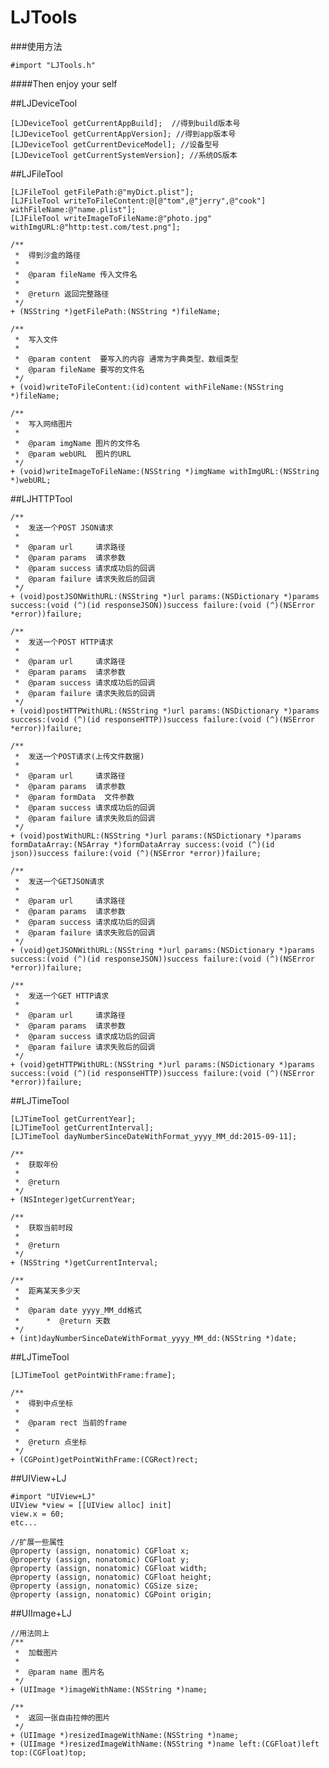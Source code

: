 LJTools
=======

###使用方法

    #import "LJTools.h"
<!--more-->
####Then enjoy your self

##LJDeviceTool

    [LJDeviceTool getCurrentAppBuild];  //得到build版本号
    [LJDeviceTool getCurrentAppVersion]; //得到app版本号
    [LJDeviceTool getCurrentDeviceModel]; //设备型号
    [LJDeviceTool getCurrentSystemVersion]; //系统OS版本

##LJFileTool

    [LJFileTool getFilePath:@"myDict.plist"];
    [LJFileTool writeToFileContent:@[@"tom",@"jerry",@"cook"] withFileName:@"name.plist"];
    [LJFileTool writeImageToFileName:@"photo.jpg" withImgURL:@"http:test.com/test.png"];
    
    /**
     *  得到沙盒的路径
     *
     *  @param fileName 传入文件名
     *
     *  @return 返回完整路径
     */
    + (NSString *)getFilePath:(NSString *)fileName;

    /**
     *  写入文件
     *
     *  @param content  要写入的内容 通常为字典类型、数组类型
     *  @param fileName 要写的文件名
     */
    + (void)writeToFileContent:(id)content withFileName:(NSString *)fileName;

    /**
     *  写入网络图片
     *
     *  @param imgName 图片的文件名
     *  @param webURL  图片的URL
     */
    + (void)writeImageToFileName:(NSString *)imgName withImgURL:(NSString *)webURL;
     
##LJHTTPTool

    /**
     *  发送一个POST JSON请求
     *
     *  @param url     请求路径
     *  @param params  请求参数
     *  @param success 请求成功后的回调
     *  @param failure 请求失败后的回调
     */
    + (void)postJSONWithURL:(NSString *)url params:(NSDictionary *)params success:(void (^)(id responseJSON))success failure:(void (^)(NSError *error))failure;

    /**
     *  发送一个POST HTTP请求
     *
     *  @param url     请求路径
     *  @param params  请求参数
     *  @param success 请求成功后的回调
     *  @param failure 请求失败后的回调
     */
    + (void)postHTTPWithURL:(NSString *)url params:(NSDictionary *)params success:(void (^)(id responseHTTP))success failure:(void (^)(NSError *error))failure;

    /**
     *  发送一个POST请求(上传文件数据)
     *
     *  @param url     请求路径
     *  @param params  请求参数
     *  @param formData  文件参数
     *  @param success 请求成功后的回调
     *  @param failure 请求失败后的回调
     */
    + (void)postWithURL:(NSString *)url params:(NSDictionary *)params formDataArray:(NSArray *)formDataArray success:(void (^)(id json))success failure:(void (^)(NSError *error))failure;

    /**
     *  发送一个GETJSON请求
     *
     *  @param url     请求路径
     *  @param params  请求参数
     *  @param success 请求成功后的回调
     *  @param failure 请求失败后的回调
     */
    + (void)getJSONWithURL:(NSString *)url params:(NSDictionary *)params success:(void (^)(id responseJSON))success failure:(void (^)(NSError *error))failure;

    /**
     *  发送一个GET HTTP请求
     *
     *  @param url     请求路径
     *  @param params  请求参数
     *  @param success 请求成功后的回调
     *  @param failure 请求失败后的回调
     */
    + (void)getHTTPWithURL:(NSString *)url params:(NSDictionary *)params success:(void (^)(id responseHTTP))success failure:(void (^)(NSError *error))failure;
    
##LJTimeTool

    [LJTimeTool getCurrentYear];
    [LJTimeTool getCurrentInterval];
    [LJTimeTool dayNumberSinceDateWithFormat_yyyy_MM_dd:2015-09-11];

    /**
     *  获取年份
     *
     *  @return
     */
    + (NSInteger)getCurrentYear;

    /**
     *  获取当前时段
     *
     *  @return
     */
    + (NSString *)getCurrentInterval;

    /**
     *  距离某天多少天
     *
     *  @param date yyyy_MM_dd格式
     *      *  @return 天数
     */
    + (int)dayNumberSinceDateWithFormat_yyyy_MM_dd:(NSString *)date;
     
##LJTimeTool

    [LJTimeTool getPointWithFrame:frame];
    
    /**
     *  得到中点坐标
     *
     *  @param rect 当前的frame
     *
     *  @return 点坐标
     */
    + (CGPoint)getPointWithFrame:(CGRect)rect;
     
##UIView+LJ

    #import "UIView+LJ"
    UIView *view = [[UIView alloc] init]
    view.x = 60;
    etc...

	//扩展一些属性
	@property (assign, nonatomic) CGFloat x;
	@property (assign, nonatomic) CGFloat y;
	@property (assign, nonatomic) CGFloat width;
	@property (assign, nonatomic) CGFloat height;
	@property (assign, nonatomic) CGSize size;
	@property (assign, nonatomic) CGPoint origin;

##UIImage+LJ

    //用法同上
    /**
     *  加载图片
     *
     *  @param name 图片名
     */
    + (UIImage *)imageWithName:(NSString *)name;

    /**
     *  返回一张自由拉伸的图片
     */
    + (UIImage *)resizedImageWithName:(NSString *)name;
    + (UIImage *)resizedImageWithName:(NSString *)name left:(CGFloat)left top:(CGFloat)top;
